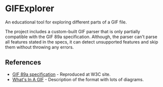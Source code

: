 # GIFExplorer

An educational tool for exploring different parts of a GIF file.

The project includes a custom-built GIF parser that is only partially compatible with the GIF 89a specification. Although, the parser can't parse all features stated in the specs, it can detect unsupported features and skip them without throwing any errors. 

## References
- [GIF 89a specification](https://www.w3.org/Graphics/GIF/spec-gif89a.txt) - Reproduced at W3C site.
- [What's In A GIF](https://www.matthewflickinger.com/lab/whatsinagif/) - Description of the format with lots of diagrams.
